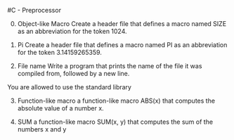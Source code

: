 #C - Preprocessor

0. Object-like Macro
Create a header file that defines a macro named SIZE as an abbreviation for the token 1024.

1. Pi
Create a header file that defines a macro named PI as an abbreviation for the token 3.14159265359.

2. File name
Write a program that prints the name of the file it was compiled from, followed by a new line.

You are allowed to use the standard library

3. Function-like macro
a function-like macro ABS(x) that computes the absolute value of a number x.

4. SUM
a function-like macro SUM(x, y) that computes the sum of the numbers x and y
